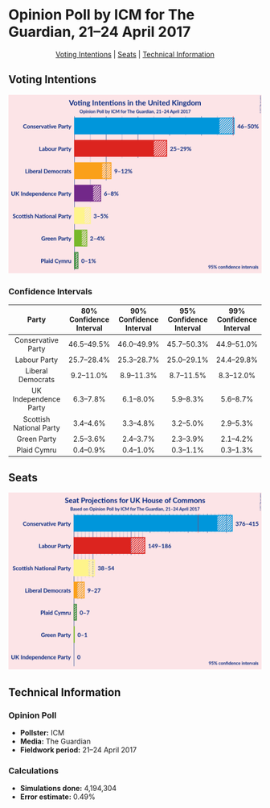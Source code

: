 # Opinion Poll by ICM for The Guardian, 21–24 April 2017

<p align="center"><a href="#voting-intentions">Voting Intentions</a> | <a href="#seats">Seats</a> | <a href="#technical-information">Technical Information</a></p>

## Voting Intentions

![Graph with voting intentions not yet produced](2017-04-24-ICM.png "Voting Intentions")

### Confidence Intervals

| Party | 80% Confidence Interval | 90% Confidence Interval | 95% Confidence Interval | 99% Confidence Interval |
|:-----:|:-----------------------:|:-----------------------:|:-----------------------:|:-----------------------:|
| Conservative Party | 46.5–49.5% |46.0–49.9% |45.7–50.3% |44.9–51.0% |
| Labour Party | 25.7–28.4% |25.3–28.7% |25.0–29.1% |24.4–29.8% |
| Liberal Democrats | 9.2–11.0% |8.9–11.3% |8.7–11.5% |8.3–12.0% |
| UK Independence Party | 6.3–7.8% |6.1–8.0% |5.9–8.3% |5.6–8.7% |
| Scottish National Party | 3.4–4.6% |3.3–4.8% |3.2–5.0% |2.9–5.3% |
| Green Party | 2.5–3.6% |2.4–3.7% |2.3–3.9% |2.1–4.2% |
| Plaid Cymru | 0.4–0.9% |0.4–1.0% |0.3–1.1% |0.3–1.3% |

## Seats

![Graph with seats not yet produced](2017-04-24-ICM-seats.png "Seats")

## Technical Information

### Opinion Poll

+ **Pollster:** ICM
+ **Media:** The Guardian
+ **Fieldwork period:** 21–24 April 2017

### Calculations

+ **Simulations done:** 4,194,304
+ **Error estimate:** 0.49%

